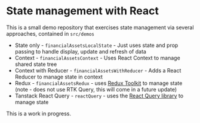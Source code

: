 # State management with React 

This is a small demo repository that exercises state management via several approaches, contained in `src/demos`

* State only - `financialAssetsLocalState` - Just uses state and prop passing to handle display, update and refresh of data
* Context - `financialAssetsContext` - Uses React Context to manage shared state tree
* Context with Reducer - `financialAssetsWithReducer` - Adds a React Reducer to manage state in context
* Redux - `financialAssetsRedux` - uses <a href="https://redux-toolkit.js.org/" target="_blank">Redux Toolkit</a> to manage state (note - does not use RTK Query, this will come in a future update)
* Tanstack React Query - `reactQuery` - uses the <a href="https://tanstack.com/query/latest" target="_blank">React Query library</a> to manage state

This is a work in progress.

